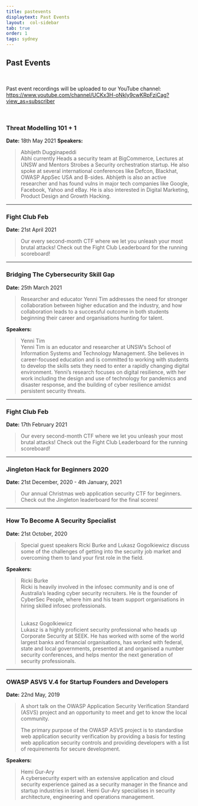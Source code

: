 ```yaml
---
title: pastevents
displaytext: Past Events
layout:  col-sidebar
tab: true
order: 1
tags: sydney
---
```


<!-- Template to Use
### Meeting Title Here
**Date:** <Date Here>

<blockquote>
  Meeting summary.
</blockquote>

**Speaker:**
<blockquote>
Speaker name and about.
</blockquote> -->

## Past Events
<br/>

Past event recordings will be uploaded to our YouTube channel: <a href="https://www.youtube.com/channel/UCKx3H-oNkly9cwKRpFziCag?view_as=subscriber">https://www.youtube.com/channel/UCKx3H-oNkly9cwKRpFziCag?view_as=subscriber</a>

<br/>

### Threat Modelling 101 + 1
**Date:** 18th May 2021
**Speakers:**
<blockquote>
Abhijeth Dugginapeddi <br/>
Abhi currently Heads a security team at BigCommerce, Lectures at UNSW and Mentors Strobes a Security orchestration startup. He also spoke at several international conferences like Defcon, Blackhat, OWASP AppSec USA and B-sides. Abhijeth is also an active researcher and has found vulns in major tech companies like Google, Facebook, Yahoo and eBay. He is also interested in Digital Marketing, Product Design and Growth Hacking.
</blockquote>


-------------

### Fight Club Feb
**Date:** 21st April 2021
<blockquote>
  Our every second-month CTF where we let you unleash your most brutal attacks! Check out the Fight Club Leaderboard for the running scoreboard!
</blockquote>

-------------

### Bridging The Cybersecurity Skill Gap
**Date:** 25th March 2021
<blockquote>
Researcher and educator Yenni Tim addresses the need for stronger collaboration between higher education and the industry, and how collaboration leads to a successful outcome in both students beginning their career and organisations hunting for talent.
</blockquote>

**Speakers:**
<blockquote>
Yenni Tim <br/>
Yenni Tim is an educator and researcher at UNSW’s School of Information Systems and Technology Management. She believes in career-focused education and is committed to working with students to develop the skills sets they need to enter a rapidly changing digital environment. Yenni’s research focuses on digital resilience, with her work including the design and use of technology for pandemics and disaster response, and the building of cyber resilience amidst persistent security threats.
</blockquote>

-------------

### Fight Club Feb
**Date:** 17th February 2021
<blockquote>
  Our every second-month CTF where we let you unleash your most brutal attacks! Check out the Fight Club Leaderboard for the running scoreboard!
</blockquote>

-------------

### Jingleton Hack for Beginners 2020
**Date:** 21st December, 2020 - 4th January, 2021

<blockquote>
  Our annual Christmas web application security CTF for beginners. Check out the Jingleton leaderboard for the final scores!
</blockquote>

-------------

### How To Become A Security Specialist
**Date:** 21st October, 2020

<blockquote>
  Special guest speakers Ricki Burke and Lukasz Gogolkiewicz discuss some of the challenges of getting into the security job market and overcoming them to land your first role in the field.
</blockquote>

**Speakers:**
<blockquote>
Ricki Burke <br/>
Ricki is heavily involved in the infosec community and is one of Australia’s leading cyber security recruiters. He is the founder of CyberSec People, where him and his team support organisations in hiring skilled infosec professionals. <br/><br/>

Lukasz Gogolkiewicz <br/>
Lukasz is a highly proficient security professional who heads up Corporate Security at SEEK. He has worked with some of the world largest banks and financial organisations, has worked with federal, state and local governments, presented at and organised a number security conferences, and helps mentor the next generation of security professionals.
</blockquote>

-------------

### OWASP ASVS V.4 for Startup Founders and Developers
**Date:** 22nd May, 2019

<blockquote>
  A short talk on the OWASP Application Security Verification Standard (ASVS) project and an opportunity to meet and get to know the local community.

  The primary purpose of the OWASP ASVS project is to standardise web application security verification by providing a basis for testing web application security controls and providing developers with a list of requirements for secure development.
</blockquote>

**Speakers:**
<blockquote>
Hemi Gur-Ary <br/>
A cybersecurity expert with an extensive application and cloud security experience gained as a security manager in the finance and startup industries in Israel. Hemi Gur-Ary specialises in security architecture, engineering and operations management.
</blockquote>
